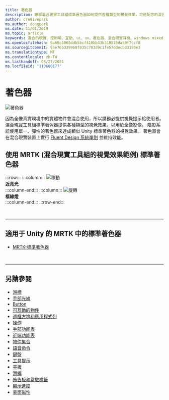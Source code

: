 ```yaml
---
title: 著色器
description: 瞭解混合現實工具組標準著色器如何提供各種類型的視覺效果，可搭配您的混合現實應用程式中的全像影像使用。
author: cre8ivepark
ms.author: dongpark
ms.date: 11/01/2019
ms.topic: article
keywords: 混合的現實、控制項、互動、ui、ux、著色器、混合現實耳機、windows mixed Reality 耳機、虛擬實境耳機、HoloLens、MRTK、混合現實工具組、視覺效果
ms.openlocfilehash: 9a60c5065ddb5bcf410bb43b318575da50f7ccf8
ms.sourcegitcommit: 9ae76b339968f035c703d9c1fe57ddecb33198e3
ms.translationtype: MT
ms.contentlocale: zh-TW
ms.lasthandoff: 05/27/2021
ms.locfileid: "110600177"
---
```

# <a name="shader"></a>著色器

![著色器](images/UX_Hero_StandardShader.jpg)

因為全像真實環境中的實體物件會混合使用，所以請務必提供視覺提示給使用者。 混合現實工具組標準著色器提供各種類型的視覺效果，以用於全像影像。 陰影系統使用單一、彈性的著色器來達成類似 Unity 標準著色器的視覺效果。 著色器會在混合現實裝置上實行 [Fluent Design 系統準則](https://www.microsoft.com/design/fluent/#/) 並維持效能。
<br>

## <a name="examples-of-visual-effects-using-mrtk-mixed-reality-toolkit-standard-shader"></a>使用 MRTK (混合現實工具組的視覺效果範例) 標準著色器 
:::row:::
    :::column:::
       ![移動](images/UX_Button_Affordance_ProximityLight.jpg)<br>
       **近亮光**<br>
    :::column-end:::
    :::column:::
       ![旋轉](images/UX_Button_Affordance_FocusHighlight.jpg)<br>
        **框線燈**<br>
    :::column-end:::
:::row-end:::

<br>

---

## <a name="standard-shader-in-mrtk-for-unity"></a>適用于 Unity 的 MRTK 中的標準著色器

* [MRTK-標準著色器](/windows/mixed-reality/mrtk-unity/features/rendering/mrtk-standard-shader)

<br>

---

## <a name="see-also"></a>另請參閱

* [游標](cursors.md)
* [手部光線](point-and-commit.md)
* [Button](button.md)
* [可互動的物件](interactable-object.md)
* [週框方塊和應用程式列](app-bar-and-bounding-box.md)
* [操作](direct-manipulation.md)
* [手部功能表](hand-menu.md)
* [近端功能表](near-menu.md)
* [物件集合](object-collection.md)
* [語音命令](voice-input.md)
* [鍵盤](keyboard.md)
* [工具提示](tooltip.md)
* [平板](slate.md)
* [滑桿](slider.md)
* [佈告板和常駐標籤](billboarding-and-tag-along.md)
* [顯示進度](progress.md)
* [表面磁性](surface-magnetism.md)